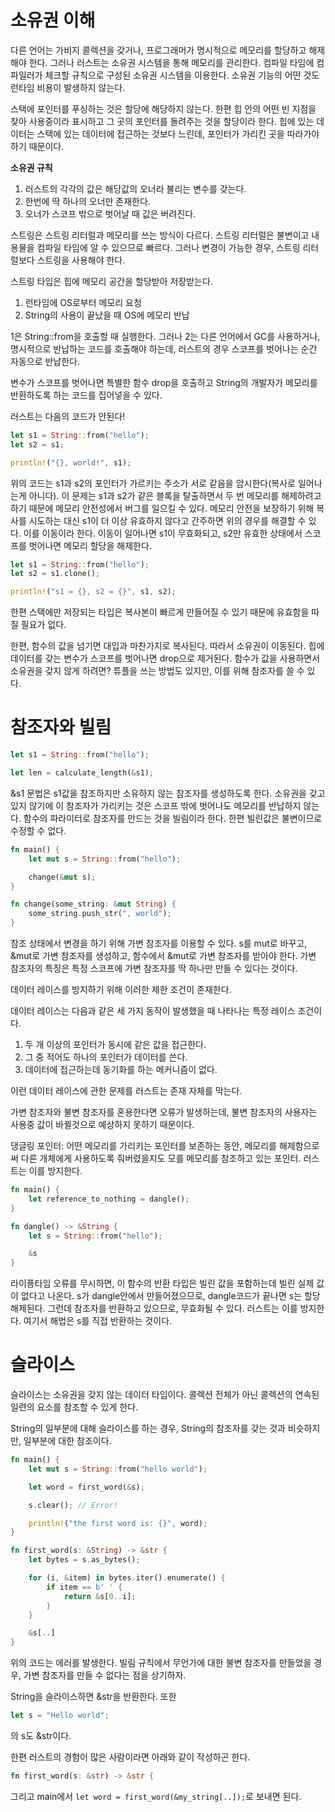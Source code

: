 # 소유권 이해

다른 언어는 가비지 콜렉션을 갖거나, 프로그래머가 명시적으로 메모리를 할당하고 해제해야 한다. 그러나 러스트는 소유권 시스템을 통해 메모리를 관리한다. 컴파일 타임에 컴파일러가 체크할 규칙으로 구성된 소유권 시스템을 이용한다. 소유권 기능의 어떤 것도 런타임 비용이 발생하지 않는다. 

스택에 포인터를 푸싱하는 것은 할당에 해당하지 않는다. 한편 힙 안의 어떤 빈 지점을 찾아 사용중이라 표시하고 그 곳의 포인터를 돌려주는 것을 할당이라 한다. 힙에 있는 데이터는 스택에 있는 데이터에 접근하는 것보다 느린데, 포인터가 가리킨 곳을 따라가야 하기 때문이다. 

**소유권 규칙**
1. 러스트의 각각의 값은 해당값의 오너라 불리는 변수를 갖는다. 
2. 한번에 딱 하나의 오너만 존재한다.
3. 오너가 스코프 밖으로 벗어날 때 값은 버려진다.

스트링은 스트링 리터럴과 메모리를 쓰는 방식이 다르다. 스트링 리터럴은 불변이고 내용물을 컴파일 타임에 알 수 있으므로 빠르다. 그러나 변경이 가능한 경우, 스트링 리터럴보다 스트링을 사용해야 한다. 

스트링 타입은 힙에 메모리 공간을 할당받아 저장받는다. 
1. 런타임에 OS로부터 메모리 요청
2. String의 사용이 끝났을 때 OS에 메모리 반납

1은 String::from을 호출할 때 실행한다. 그러나 2는 다른 언어에서 GC를 사용하거나, 명시적으로 반납하는 코드를 호출해야 하는데, 러스트의 경우 스코프를 벗어나는 순간 자동으로 반납한다. 

변수가 스코프를 벗어나면 특별한 함수 drop을 호출하고 String의 개발자가 메모리를 반환하도록 하는 코드를 집어넣을 수 있다. 

러스트는 다음의 코드가 안된다!

```rs
let s1 = String::from("hello");
let s2 = s1;

println!("{}, world!", s1);
```

위의 코드는 s1과 s2의 포인터가 가르키는 주소가 서로 같음을 암시한다(복사로 일어나는게 아니다). 이 문제는 s1과 s2가 같은 블록을 탈출하면서 두 번 메모리를 해제하려고 하기 때문에 메모리 안전성에서 버그를 일으킬 수 있다. 메모리 안전을 보장하기 위해 복사를 시도하는 대신 s1이 더 이상 유효하지 않다고 간주하면 위의 경우를 해결할 수 있다. 이를 이동이라 한다. 이동이 일어나면 s1이 무효화되고, s2만 유효한 상태에서 스코프를 벗어나면 메모리 할당을 해제한다. 

```rs
let s1 = String::from("hello");
let s2 = s1.clone();

println!("s1 = {}, s2 = {}", s1, s2);
```

한편 스택에만 저장되는 타입은 복사본이 빠르게 만들어질 수 있기 때문에 유효함을 따질 필요가 없다. 

한편, 함수의 값을 넘기면 대입과 마찬가지로 복사된다. 따라서 소유권이 이동된다. 힙에 데이터를 갖는 변수가 스코프를 벗어나면 drop으로 제거된다. 함수가 값을 사용하면서 소유권을 갖지 않게 하려면? 튜플을 쓰는 방법도 있지만, 이를 위해 참조자를 쓸 수 있다. 

# 참조자와 빌림 
```rs
let s1 = String::from("hello");

let len = calculate_length(&s1);
```
&s1 문법은 s1값을 참조하지만 소유하지 않는 참조자를 생성하도록 한다. 소유권을 갖고 있지 않기에 이 참조자가 가리키는 것은 스코프 밖에 벗어나도 메모리를 반납하지 않는다. 함수의 파라미터로  참조자를 만드는 것을 빌림이라 한다. 한편 빌린값은 불변이므로 수정할 수 없다. 

```rs
fn main() {
    let mut s = String::from("hello");

    change(&mut s);
}

fn change(some_string: &mut String) {
    some_string.push_str(", world");
}
```

참조 상태에서 변경을 하기 위해 가변 참조자를 이용할 수 있다. s를 mut로 바꾸고, &mut로 가변 참조자를 생성하고, 함수에서 &mut로 가변 참조자를 받아야 한다. 가변 참조자의 특징은 특정 스코프에 가변 참조자를 딱 하나만 만들 수 있다는 것이다. 

데이터 레이스를 방지하기 위해 이러한 제한 조건이 존재한다. 

데이터 레이스는 다음과 같은 세 가지 동작이 발생했을 때 나타나는 특정 레이스 조건이다. 
1. 두 개 이상의 포인터가 동시에 같은 값을 접근한다. 
2. 그 중 적어도 하나의 포인터가 데이터를 쓴다. 
3. 데이터에 접근하는데 동기화를 하는 메커니즘이 없다. 

이런 데이터 레이스에 관한 문제를 러스트는 존재 자체를 막는다. 

가변 참조자와 불변 참조자를 혼용한다면 오류가 발생하는데, 불변 참조자의 사용자는 사용중 값이 바뀔것으로 예상하지 못하기 때문이다. 

댕글링 포인터: 어떤 메모리를 가리키는 포인터를 보존하는 동안, 메모리를 해제함으로써 다른 개체에게 사용하도록 줘버렸을지도 모를 메모리를 참조하고 있는 포인터. 러스트는 이를 방지한다.

```rs
fn main() {
    let reference_to_nothing = dangle();
}

fn dangle() -> &String {
    let s = String::from("hello");

    &s
}
```

라이픙타임 오류를 무시하면, 이 함수의 반환 타입은 빌린 값을 포함하는데 빌린 실제 값이 없다고 나온다. s가 dangle안에서 만들어졌으므로, dangle코드가 끝나면 s는 할당 해제된다. 그런데 참조자를 반환하고 있으므로, 무효화될 수 있다. 러스트는 이를 방지한다. 여기서 해법은 s를 직접 반환하는 것이다. 

# 슬라이스
슬라이스는 소유권을 갖지 않는 데이터 타입이다. 콜렉션 전체가 아닌 콜렉션의 연속된 일련의 요소를 참조할 수 있게 한다. 

String의 일부분에 대해 슬라이스를 하는 경우, String의 참조자를 갖는 것과 비슷하지만, 일부분에 대한 참조이다. 
```rs
fn main() {
    let mut s = String::from("hello world");

    let word = first_word(&s);

    s.clear(); // Error!

    println!("the first word is: {}", word);
}

fn first_word(s: &String) -> &str {
    let bytes = s.as_bytes();

    for (i, &item) in bytes.iter().enumerate() {
        if item == b' ' {
            return &s[0..i];
        }
    }

    &s[..]
}
```

위의 코드는 에러를 발생한다. 빌림 규칙에서 무언가에 대한 불변 참조자를 만들었을 경우, 가변 참조자를 만들 수 없다는 점을 상기하자. 

String을 슬라이스하면 &str을 반환한다. 또한
```rs
let s = "Hello world";  
```
의 s도 &str이다.

한편 러스트의 경험이 많은 사람이라면 아래와 같이 작성하곤 한다. 
```rs
fn first_word(s: &str) -> &str {
```

그리고 main에서 `let word = first_word(&my_string[..]);`로 보내면 된다. 